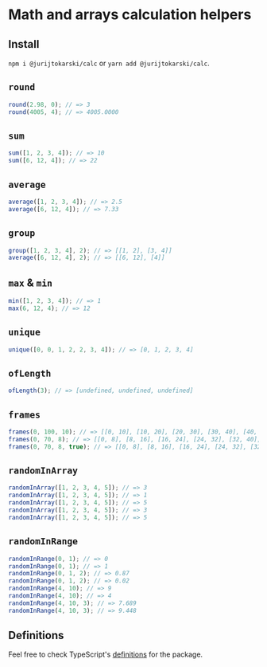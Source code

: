 # Math and arrays calculation helpers

## Install

`npm i @jurijtokarski/calc` or `yarn add @jurijtokarski/calc`.

## `round`

```javascript
round(2.98, 0); // => 3
round(4005, 4); // => 4005.0000
```

## `sum`

```javascript
sum([1, 2, 3, 4]); // => 10
sum([6, 12, 4]); // => 22
```

## `average`

```javascript
average([1, 2, 3, 4]); // => 2.5
average([6, 12, 4]); // => 7.33
```

## `group`

```javascript
group([1, 2, 3, 4], 2); // => [[1, 2], [3, 4]]
average([6, 12, 4], 2); // => [[6, 12], [4]]
```

## `max` & `min`

```javascript
min([1, 2, 3, 4]); // => 1
max(6, 12, 4); // => 12
```

## `unique`

```javascript
unique([0, 0, 1, 2, 2, 3, 4]); // => [0, 1, 2, 3, 4]
```

## `ofLength`

```javascript
ofLength(3); // => [undefined, undefined, undefined] 
```

## `frames`

```javascript
frames(0, 100, 10); // => [[0, 10], [10, 20], [20, 30], [30, 40], [40, 50], [50, 60], [60, 70], [70, 80], [80, 90], [90, 100]]
frames(0, 70, 8); // => [[0, 8], [8, 16], [16, 24], [24, 32], [32, 40], [40, 48], [48, 56], [56, 64]],
frames(0, 70, 8, true); // => [[0, 8], [8, 16], [16, 24], [24, 32], [32, 40], [40, 48], [48, 56], [56, 64], [64, 70]],
```

## `randomInArray`

```javascript
randomInArray([1, 2, 3, 4, 5]); // => 3
randomInArray([1, 2, 3, 4, 5]); // => 1
randomInArray([1, 2, 3, 4, 5]); // => 5
randomInArray([1, 2, 3, 4, 5]); // => 3
randomInArray([1, 2, 3, 4, 5]); // => 5
```

## `randomInRange`

```javascript
randomInRange(0, 1); // => 0
randomInRange(0, 1); // => 1
randomInRange(0, 1, 2); // => 0.87
randomInRange(0, 1, 2); // => 0.02
randomInRange(4, 10); // => 9
randomInRange(4, 10); // => 4
randomInRange(4, 10, 3); // => 7.689
randomInRange(4, 10, 3); // => 9.448
```

## Definitions

Feel free to check TypeScript's [definitions](https://github.com/jurijtokarski/stuff/blob/master/packages/calc/index.d.ts) for the package.
